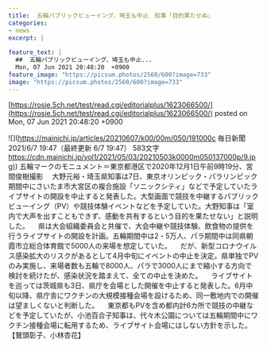 ```yaml
---
title:  五輪パブリックビューイング、埼玉も中止　知事「目的果たせぬ」  
categories:
- news
excerpt: |
  
feature_text: |
  ##  五輪パブリックビューイング、埼玉も中止...
  Mon, 07 Jun 2021 20:48:20  +0900
feature_image: "https://picsum.photos/2560/600?image=733"
image: "https://picsum.photos/2560/600?image=733"
---
```


[https://rosie.5ch.net/test/read.cgi/editorialplus/1623066500/](https://rosie.5ch.net/test/read.cgi/editorialplus/1623066500/)
posted on Mon, 07 Jun 2021 20:48:20  +0900

<!--more-->

![](https://mainichi.jp/articles/20210607/k00/00m/050/191000c 毎日新聞 2021/6/7 19:47（最終更新 6/7 19:47） 583文字 [https://cdn.mainichi.jp/vol1/2021/05/03/20210503k0000m050137000p/9.jpg)](https://cdn.mainichi.jp/vol1/2021/05/03/20210503k0000m050137000p/9.jpg)) 五輪マークのモニュメント＝東京都港区で2020年12月1日午前9時19分、宮間俊樹撮影 　大野元裕・埼玉県知事は7日、東京オリンピック・パラリンピック期間中にさいたま市大宮区の複合施設「ソニックシティ」などで予定していたライブサイトの開設を中止すると発表した。大型画面で競技を中継するパブリックビューイング（PV）や競技体験イベントなどを予定していた。大野知事は「室内で大声を出すこともできず、感動を共有するという目的を果たせない」と説明した。 　県は大会組織委員会と共催で、大会中継や競技体験、飲食物の提供を行うライブサイトの開設を計画。五輪期間中は2・5万人、パラ期間中は同県朝霞市立総合体育館で5000人の来場を想定していた。 　だが、新型コロナウイルス感染拡大のリスクがあるとして4月中旬にイベントの中止を決定。県単独でPVのみ実施し、来場者数も五輪で8000人、パラで3000人にまで縮小する方向で検討を続けたが、感染状況を踏まえて、全ての中止を決めた。 　ライブサイトを巡っては茨城県も3日、県庁を会場とした開催を中止すると発表した。6月中旬以降、県庁舎にワクチンの大規模接種会場を設けるため、同一敷地内での開催は望ましくないと判断した。 　東京都もPVを含め都内計6カ所で競技の中継などを予定していたが、小池百合子知事は、代々木公園については五輪期間中にワクチン接種会場に転用するため、ライブサイト会場にはしない方針を示した。【鷲頭彰子、小林杏花】
